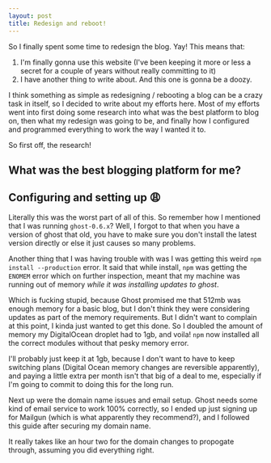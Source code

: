 ```yaml
---
layout: post
title: Redesign and reboot!
---
```

So I finally spent some time to redesign the blog. Yay! This means that:

1. I'm finally gonna use this website (I've been keeping it more or less a secret for a couple of years without really committing to it)
2. I have another thing to write about. And this one is gonna be a doozy.

I think something as simple as redesigning / rebooting a blog can be a crazy task in itself, so I decided to write about my efforts here. Most of my efforts went into first doing some research into what was the best platform to blog on, then what my redesign was going to be, and finally how I configured and programmed everything to work the way I wanted it to. 

So first off, the research!

## What was the best blogging platform for me?

## Configuring and setting up 😩

Literally this was the worst part of all of this. So remember how I mentioned that I was running `ghost-0.6.x`? Well, I forgot to that when you have a version of ghost that old, you have to make sure you don't install the latest version directly or else it just causes so many problems.

Another thing that I was having trouble with was I was getting this weird `npm install --production` error. It said that while install, `npm` was getting the `ENOMEM` error which on further inspection, meant that my machine was running out of memory *while it was installing updates to ghost*. 

Which is fucking stupid, because Ghost promised me that 512mb was enough memory for a basic blog, but I don't think they were considering updates as part of the memory requirements. But I didn't want to complain at this point, I kinda just wanted to get this done. So I doubled the amount of memory my DigitalOcean droplet had to 1gb, and voila! `npm` now installed all the correct modules without that pesky memory error. 

I'll probably just keep it at 1gb, because I don't want to have to keep switching plans (Digital Ocean memory changes are reversible apparently), and paying a little extra per month isn't that big of a deal to me, especially if I'm going to commit to doing this for the long run.

Next up were the domain name issues and email setup. Ghost needs some kind of email service to work 100% correctly, so I ended up just signing up for Mailgun (which is what apparently they recommend?), and I followed this guide after securing my domain name.

It really takes like an hour two for the domain changes to propogate through, assuming you did everything right. 
